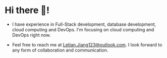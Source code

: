 # Hi there 👋!
- I have experience in Full-Stack development, database development, cloud computing and DevOps. I'm focusing on cloud computing and DevOps right now.

- Feel free to reach me at Letian.Jiang123@outlook.com. I look forward to any form of collaboration and communication.

<!---
RealAvocado/RealAvocado is a ✨ special ✨ repository because its `README.md` (this file) appears on your GitHub profile.
You can click the Preview link to take a look at your changes.
--->
